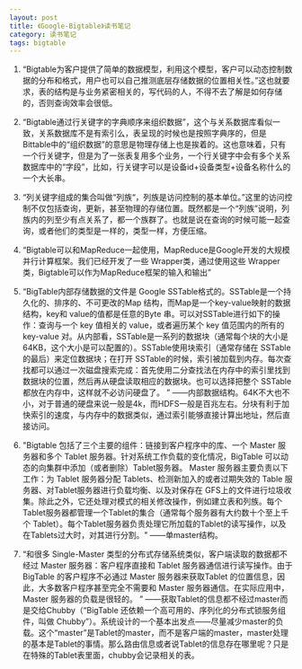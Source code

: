 ```yaml
---
layout: post
title: 《Google-Bigtable》读书笔记
category: 读书笔记
tags: bigtable
---
```



1. “Bigtable为客户提供了简单的数据模型，利用这个模型，客户可以动态控制数据的分布和格式，用户也可以自己推测底层存储数据的位置相关性。”这也就要求，表的结构是与业务紧密相关的，写代码的人，不得不去了解是如何存储的，否则查询效率会很低。

2. “Bigtable通过行关键字的字典顺序来组织数据”，这个与关系数据库看似一致，关系数据库不是有索引么，表呈现的时候也是按照字典序的，但是Bittable中的“组织数据”的意思是物理存储上也是挨着的。这也意味着，只有一个行关键字，但是为了一张表复用多个业务，一个行关键字中会有多个关系数据库中的“字段”，比如，行关键字可以是设备id+设备类型+设备名称什么的一个大长串。

3. “列关键字组成的集合叫做“列族“，列族是访问控制的基本单位。”这里的访问控制不仅包括查询，更新，甚至物理的存储位置。既然都是一个“列族”说明，列族内的列至少有点关系了，都一个族群了。也就是说在查询的时候可能一起查询，或者他们的类型是一样的，类型一样，方便压缩。

4. “Bigtable可以和MapReduce一起使用，MapReduce是Google开发的大规模并行计算框架。我们已经开发了一些 Wrapper类，通过使用这些 Wrapper类，Bigtable可以作为MapReduce框架的输入和输出”

5. “BigTable内部存储数据的文件是 Google SSTable格式的。SSTable是一个持久化的、排序的、不可更改的Map 结构，而Map是一个key-value映射的数据结构，key和 value的值都是任意的Byte 串。可以对SSTable进行如下的操作：查询与一个 key 值相关的 value，或者遍历某个 key 值范围内的所有的 key-value 对。从内部看，SSTable是一系列的数据块（通常每个块的大小是 64KB，这个大小是可以配置的）。SSTable使用块索引（通常存储在 SSTable的最后）来定位数据块；在打开 SSTable的时候，索引被加载到内存。每次查找都可以通过一次磁盘搜索完成：首先使用二分查找法在内存中的索引里找到数据块的位置，然后再从硬盘读取相应的数据块。也可以选择把整个 SSTable都放在内存中，这样就不必访问硬盘了。 ” ——内部数据结构。64K不大也不小，对于普通的硬盘来说一般是4k，而HDFS一般是百兆左右。分块有利于加快索引的速度，与内存中的数据类似，通过索引能够直接计算出地址，然后直接访问。

6. "Bigtable 包括了三个主要的组件：链接到客户程序中的库、一个 Master 服务器和多个 Tablet 服务器。针对系统工作负载的变化情况，BigTable 可以动态的向集群中添加（或者删除）Tablet服务器。 Master 服务器主要负责以下工作：为 Tablet 服务器分配 Tablets、检测新加入的或者过期失效的 Table 服务器、对Tablet服务器进行负载均衡、以及对保存在 GFS上的文件进行垃圾收集。除此之外，它还处理对模式的相关修改操作，例如建立表和列族。每个Tablet服务器都管理一个Tablet的集合（通常每个服务器有大约数十个至上千个 Tablet）。每个Tablet服务器负责处理它所加载的Tablet的读写操作，以及在Tablets过大时，对其进行分割。" ——单master结构。

7. “和很多 Single-Master 类型的分布式存储系统类似，客户端读取的数据都不经过 Master 服务器：客户程序直接和 Tablet 服务器通信进行读写操作。由于 BigTable 的客户程序不必通过 Master 服务器来获取Tablet 的位置信息，因此，大多数客户程序甚至完全不需要和 Master 服务器通信。在实际应用中，Master 服务器的负载是很轻的。 ” ——获取Tablet的信息都不经过master而是交给Chubby（“BigTable 还依赖一个高可用的、序列化的分布式锁服务组件，叫做 Chubby”）。系统设计的一个基本出发点——尽量减少master的负载。这个“master”是Tablet的master，而不是客户端的master，master处理的基本是Tablet的事情。那么路由信息或者说Tablet的信息存在哪里呢？只是在特殊的Tablet表里面，chubby会记录相关的表。
